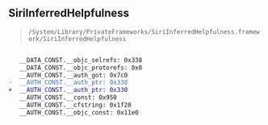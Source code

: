 ## SiriInferredHelpfulness

> `/System/Library/PrivateFrameworks/SiriInferredHelpfulness.framework/SiriInferredHelpfulness`

```diff

   __DATA_CONST.__objc_selrefs: 0x338
   __DATA_CONST.__objc_protorefs: 0x8
   __AUTH_CONST.__auth_got: 0x7c0
-  __AUTH_CONST.__auth_ptr: 0x338
+  __AUTH_CONST.__auth_ptr: 0x330
   __AUTH_CONST.__const: 0x950
   __AUTH_CONST.__cfstring: 0x1f20
   __AUTH_CONST.__objc_const: 0x11e0

```
